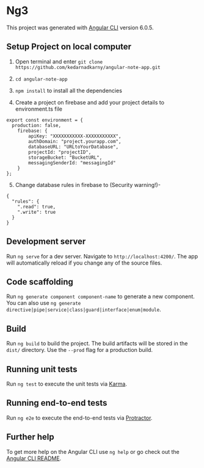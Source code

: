# Ng3

This project was generated with [Angular CLI](https://github.com/angular/angular-cli) version 6.0.5.

## Setup Project on local computer
1. Open terminal and enter `git clone https://github.com/kedarnadkarny/angular-note-app.git`

2. `cd angular-note-app`

3. `npm install` to install all the dependencies

4. Create a project on firebase and add your project details to environment.ts file
```
export const environment = {
  production: false,
    firebase: {
        apiKey: "XXXXXXXXXXX-XXXXXXXXXXX",
        authDomain: "project.yourapp.com",
        databaseURL: "URLtoYourDatabase",
        projectId: "projectID",
        storageBucket: "BucketURL",
        messagingSenderId: "messagingId"
    }
};
```

5. Change database rules in firebase to (Security warning!)-
```
{
  "rules": {
    ".read": true,
    ".write": true
  }
}
```


## Development server

Run `ng serve` for a dev server. Navigate to `http://localhost:4200/`. The app will automatically reload if you change any of the source files.

## Code scaffolding

Run `ng generate component component-name` to generate a new component. You can also use `ng generate directive|pipe|service|class|guard|interface|enum|module`.

## Build

Run `ng build` to build the project. The build artifacts will be stored in the `dist/` directory. Use the `--prod` flag for a production build.

## Running unit tests

Run `ng test` to execute the unit tests via [Karma](https://karma-runner.github.io).

## Running end-to-end tests

Run `ng e2e` to execute the end-to-end tests via [Protractor](http://www.protractortest.org/).

## Further help

To get more help on the Angular CLI use `ng help` or go check out the [Angular CLI README](https://github.com/angular/angular-cli/blob/master/README.md).
